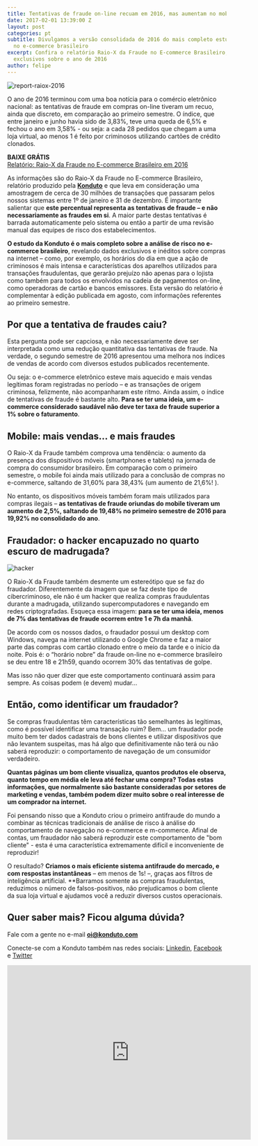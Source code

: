 ```yaml
---
title: Tentativas de fraude on-line recuam em 2016, mas aumentam no mobile
date: 2017-02-01 13:39:00 Z
layout: post
categories: pt
subtitle: Divulgamos a versão consolidada de 2016 do mais completo estudo sobre fraudes
  no e-commerce brasileiro
excerpt: Confira o relatório Raio-X da Fraude no E-commerce Brasileiro, com dados
  exclusivos sobre o ano de 2016
author: felipe
---
```


![report-raiox-2016](/images/170130-report-ecommerce.png)

O ano de 2016 terminou com uma boa notícia para o comércio eletrônico nacional: as tentativas de fraude em compras on-line tiveram um recuo, ainda que discreto, em comparação ao primeiro semestre. O índice, que entre janeiro e junho havia sido de 3,83%, teve uma queda de 6,5% e fechou o ano em 3,58% - ou seja: a cada 28 pedidos que chegam a uma loja virtual, ao menos 1 é feito por criminosos utilizando cartões de crédito clonados. 

**BAIXE GRÁTIS**  
[Relatório: Raio-X da Fraude no E-commerce Brasileiro em 2016](http://ebooks.konduto.com/raio-x-da-fraude?utm_source=konduto&utm_medium=blog&utm_campaign=conteudo-raiox-2016-consolidado)  

As informações são do Raio-X da Fraude no E-commerce Brasileiro, relatório produzido pela **[Konduto](http://konduto.com/raio-x-da-fraude?utm_source=konduto&utm_medium=blog&utm_campaign=conteudo-raiox-2016-consolidado)** e que leva em consideração uma amostragem de cerca de 30 milhões de transações que passaram pelos nossos sistemas entre 1º de janeiro e 31 de dezembro. É importante salientar que **este percentual representa as tentativas de fraude – e não necessariamente as fraudes em si**. A maior parte destas tentativas é barrada automaticamente pelo sistema ou então a partir de uma revisão manual das equipes de risco dos estabelecimentos. 

**O estudo da Konduto é o mais completo sobre a análise de risco no e-commerce brasileiro**, revelando dados exclusivos e inéditos sobre compras na internet – como, por exemplo, os horários do dia em que a ação de criminosos é mais intensa e características dos aparelhos utilizados para transações fraudulentas, que gerarão prejuízo não apenas para o lojista como também para todos os envolvidos na cadeia de pagamentos on-line, como operadoras de cartão e bancos emissores. Esta versão do relatório é complementar à edição publicada em agosto, com informações referentes ao primeiro semestre. 

## Por que a tentativa de fraudes caiu?

Esta pergunta pode ser capciosa, e não necessariamente deve ser interpretada como uma redução quantitativa das tentativas de fraude. Na verdade, o segundo semestre de 2016 apresentou uma melhora nos índices de vendas de acordo com diversos estudos publicados recentemente. 

Ou seja: o e-commerce eletrônico esteve mais aquecido e mais vendas legítimas foram registradas no período – e as transações de origem criminosa, felizmente, não acompanharam este ritmo. Ainda assim, o índice de tentativas de fraude é bastante alto. **Para se ter uma ideia, um e-commerce considerado saudável não deve ter taxa de fraude superior a 1% sobre o faturamento**. 

## Mobile: mais vendas... e mais fraudes 

O Raio-X da Fraude também comprova uma tendência: o aumento da presença dos dispositivos móveis (smartphones e tablets) na jornada de compra do consumidor brasileiro. Em comparação com o primeiro semestre, o mobile foi ainda mais utilizado para a conclusão de compras no e-commerce, saltando de 31,60% para 38,43% (um aumento de 21,6%! ). 

No entanto, os dispositivos móveis também foram mais utilizados para compras ilegais – **as tentativas de fraude oriundas do mobile tiveram um aumento de 2,5%, saltando de 19,48% no primeiro semestre de 2016 para 19,92% no consolidado do ano**.  

## Fraudador: o hacker encapuzado no quarto escuro de madrugada?

![hacker](/images/170130-fraudster.png) 

O Raio-X da Fraude também desmente um estereótipo que se faz do fraudador. Diferentemente da imagem que se faz deste tipo de cibercriminoso, ele não é um hacker que realiza compras fraudulentas durante a madrugada, utilizando supercomputadores e navegando em redes criptografadas. Esqueça essa imagem: **para se ter uma ideia, menos de 7% das tentativas de fraude ocorrem entre 1 e 7h da manhã**.

De acordo com os nossos dados, o fraudador possui um desktop com Windows, navega na internet utilizando o Google Chrome e faz a maior parte das compras com cartão clonado entre o meio da tarde e o início da noite. Pois é: o “horário nobre” da fraude on-line no e-commerce brasileiro se deu entre 18 e 21h59, quando ocorrem 30% das tentativas de golpe. 

Mas isso não quer dizer que este comportamento continuará assim para sempre. As coisas podem (e devem) mudar... 

## Então, como identificar um fraudador?

Se compras fraudulentas têm características tão semelhantes às legítimas, como é possível identificar uma transação ruim? Bem... um fraudador pode muito bem ter dados cadastrais de bons clientes e utilizar dispositivos que não levantem suspeitas, mas há algo que definitivamente não terá ou não saberá reproduzir: o comportamento de navegação de um consumidor verdadeiro.

**Quantas páginas um bom cliente visualiza, quantos produtos ele observa, quanto tempo em média ele leva até fechar uma compra? Todas estas informações, que normalmente são bastante consideradas por setores de marketing e vendas, também podem dizer muito sobre o real interesse de um comprador na internet.**

Foi pensando nisso que a Konduto criou o primeiro antifraude do mundo a combinar as técnicas tradicionais de análise de risco à análise do comportamento de navegação no e-commerce e m-commerce. Afinal de contas, um fraudador não saberá reproduzir este comportamento de "bom cliente" - esta é uma característica extremamente difícil e inconveniente de reproduzir!

O resultado? **Criamos o mais eficiente sistema antifraude do mercado, e com respostas instantâneas** – em menos de 1s! –, graças aos filtros de inteligência artificial. **Barramos somente as compras fraudulentas, reduzimos o número de falsos-positivos, não prejudicamos o bom cliente da sua loja virtual e ajudamos você a reduzir diversos custos operacionais. 

## Quer saber mais? Ficou alguma dúvida? 

Fale com a gente no e-mail **oi@konduto.com**         	
 
Conecte-se com a Konduto também nas redes sociais: [Linkedin](https://www.linkedin.com/company/konduto), [Facebook](https://www.facebook.com/konduto) e [Twitter](https://twitter.com/Konduto_) 
 
<iframe src="https://www.facebook.com/plugins/video.php?href=https%3A%2F%2Fwww.facebook.com%2Fkonduto%2Fvideos%2F613187352119217%2F&show_text=1&width=560" width="560" height="400" style="border:none;overflow:hidden" scrolling="no" frameborder="0" allowTransparency="true"></iframe>
